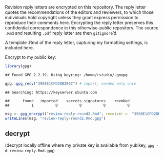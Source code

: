
Revision reply letters are encrypted on this repository. The reply
letter quotes the recommendations of the editors and reviewers, to which
those individuals hold copyright unless they grant express permission to
reproduce their comments here. Encrypting the reply letter preserves
this confidential correspondence in this otherwise-public repository.
The source `.Rmd` and resulting `.pdf` reply letter are then
`gitignore`’d. 

A template .Rmd of the reply letter, capturing my formatting settings,
is included here.

Encrypt to my public key:

``` r
library(gpg)
```

    ## Found GPG 2.2.19. Using keyring: /home/rstudio/.gnupg

``` r
gpg::gpg_recv("3908E1CFD28B380C") # import, needed only once
```

    ## Searching: https://keyserver.ubuntu.com

    ##      found   imported    secrets signatures    revoked 
    ##          1          0          0          0          0

``` r
msg <- gpg_encrypt("review-reply-round2.Rmd", receiver =  "3908E1CFD28B380C")
writeLines(msg, "review-reply-round2.Rmd.gpg")
```

## decrypt

(decrypt locally offline where my private key is available from yubikey,
`gpg -d review-reply.Rmd.gpg`)
